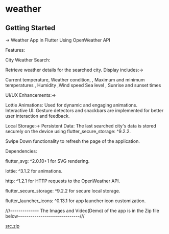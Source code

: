 # weather 



## Getting Started

-> Weather App in Flutter Using OpenWeather API

Features:

City Weather Search:


Retrieve weather details for the searched city.
Display includes:->

Current temperature, 
Weather condition, 
 , Maximum and minimum temperatures
 , Humidity 
 ,Wind speed
Sea level ,
Sunrise and sunset times

UI/UX Enhancements:->

Lottie Animations: Used for dynamic and engaging animations.         
Interactive UI: Gesture detectors and snackbars are implemented for better user interaction and feedback.

Local Storage:->
Persistent Data: The last searched city's data is stored securely on the device using flutter_secure_storage: ^9.2.2.

 Swipe Down functionality to refresh the page of the application.

Dependencies:

flutter_svg: ^2.0.10+1 for SVG rendering.

lottie: ^3.1.2 for animations.

http: ^1.2.1 for HTTP requests to the OpenWeather API.

flutter_secure_storage: ^9.2.2 for secure local storage.

flutter_launcher_icons: ^0.13.1 for app launcher icon customization.



///-------------- The Images and Video(Demo) of the app is in the Zip file below------------------------------///

[src.zip](https://github.com/user-attachments/files/16071619/src.zip)
